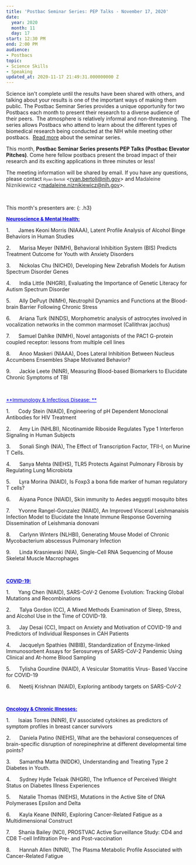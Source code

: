 ```yaml
---
title: 'Postbac Seminar Series: PEP Talks - November 17, 2020'
date:
  year: 2020
  month: 11
  day: 17
start: 12:30 PM
end: 2:00 PM
audience:
- Postbacs
topic:
- Science Skills
- Speaking
updated_at: 2020-11-17 21:49:31.000000000 Z
---
```

Science isn\'t complete until the results have been shared with others,
and talking about your results is one of the important ways of making
them public. The Postbac Seminar Series provides a unique opportunity
for two Postbacs each month to present their research to a diverse
audience of their peers.  The atmosphere is relatively informal and
non-threatening.  The series allows Postbacs who attend to learn about
the different types of biomedical research being conducted at the NIH
while meeting other postbacs.  [Read more][1] about the seminar series.

This month, **Postbac Seminar Series presents PEP Talks (Postbac
Elevator Pitches)**. Come here fellow postbacs present the broad impact
of their research and its exciting applications in three minutes or
less!

The meeting information will be shared by email. If you have any
questions, please contact <span style="color: #333333; font-family:
'Lucida Grande', 'Lucida Sans Unicode', Tahoma, Geneva, Verdana,
sans-serif; font-size: 11.0104px; font-style: normal;
font-variant-ligatures: normal; font-variant-caps: normal; font-weight:
400; letter-spacing: normal; orphans: 2; text-align: start; text-indent:
0px; text-transform: none; white-space: normal; widows: 2; word-spacing:
0px; -webkit-text-stroke-width: 0px; background-color: #ffffff;
text-decoration-style: initial; text-decoration-color: initial; display:
inline !important; float: none;">Ryan
Bertoli</span> &lt;[ryan.bertoli@nih.gov](mailto:ryan.bertoli@nih.gov)&gt;
and <span style="color: #333333; font-family: 'Lucida Grande', 'Lucida
Sans Unicode', Tahoma, Geneva, Verdana, sans-serif; font-size:
11.0104px; font-style: normal; font-variant-ligatures: normal;
font-variant-caps: normal; font-weight: 400; letter-spacing: normal;
orphans: 2; text-align: start; text-indent: 0px; text-transform: none;
white-space: normal; widows: 2; word-spacing: 0px;
-webkit-text-stroke-width: 0px; background-color: #ffffff;
text-decoration-style: initial; text-decoration-color: initial; display:
inline !important; float: none;">Madaleine
Niznikiewicz</span> &lt;[madaleine.niznikiewicz@nih.gov](mailto:madaleine.niznikiewicz@nih.gov)&gt;.

 

This month\'s presenters are:
{: .h3}

<span style="text-decoration: underline; font-size: 10pt; color:
#0000ff;">**Neuroscience &amp; Mental Health:**</span>

1\.      James Keoni Morris (NIAAA), Latent Profile Analysis of Alcohol
Binge Behaviors in Human Studies

2\.      Marisa Meyer (NIMH), Behavioral Inhibition System (BIS) Predicts
Treatment Outcome for Youth with Anxiety Disorders

3\.      Nickolas Chu (NICHD), Developing New Zebrafish Models for Autism
Spectrum Disorder Genes

4\.      India Little (NHGRI), Evaluating the Importance of Genetic
Literacy for Autism Spectrum Disorder

5\.      Ally DePuyt (NIMH), Neutrophil Dynamics and Functions at the
Blood-brain Barrier Following Chronic Stress

6\.      Ariana Turk (NINDS), Morphometric analysis of astrocytes
involved in vocalization networks in the common marmoset (Callithrax
jacchus)

7\.      Samuel Dahlke (NIMH), Novel antagonists of the PAC1 G-protein
coupled receptor: lessons from multiple cell lines

8\.      Anoo Maskeri (NIAAA), Does Lateral Inhibition Between Nucleus
Accumbens Ensembles Shape Motivated Behavior?

9\.      Jackie Leete (NINR), Measuring Blood-based Biomarkers to
Elucidate Chronic Symptoms of TBI

 

<span style="text-decoration: underline; color: #0000ff; font-size:
10pt;">**Immunology &amp; Infectious Disease: **</span>

1\.      Cody Stein (NIAID), Engineering of pH Dependent Monoclonal
Antibodies for HIV Treatment

2\.      Amy Lin (NHLBI), Nicotinamide Riboside Regulates Type 1
Interferon Signaling in Human Subjects

3\.      Sonali Singh (NIA), The Effect of Transcription Factor, TFII-I,
on Murine T Cells.

4\.      Sanya Mehta (NIEHS), TLR5 Protects Against Pulmonary Fibrosis by
Regulating Lung Microbiota

5\.      Lyra Morina (NIAID), Is Foxp3 a bona fide marker of human
regulatory T cells? 

6\.      Aiyana Ponce (NIAID), Skin immunity to Aedes aegypti mosquito
bites

7\.      Yvonne Rangel-Gonzalez (NIAID), An Improved Visceral
Leishmanaisis Infection Model to Elucidate the Innate Immune Response
Governing Dissemination of Leishmania donovani

8\.      Carlynn Winters (NLHBI), Generating Mouse Model of Chronic
Mycobacterium abscessus Pulmonary Infection

9\.      Linda Krasniewski (NIA), Single-Cell RNA Sequencing of Mouse
Skeletal Muscle Macrophages

 

<span style="text-decoration: underline; font-size: 10pt;">**<span
style="color: #0000ff; text-decoration:
underline;">COVID-19:</span>**</span>

1\.      Yang Chen (NIAID), SARS-CoV-2 Genome Evolution: Tracking Global
Mutations and Recombinations

2\.      Talya Gordon (CC), A Mixed Methods Examination of Sleep, Stress,
and Alcohol Use in the Time of COVID-19.

3\.      Jay Desai (CC), Impact on Anxiety and Motivation of COVID-19 and
Predictors of Individual Responses in CAH Patients

4\.      Jacquelyn Spathies (NIBIB), Standardization of Enzyme-linked
Immunosorbent Assays for Serosurveys of SARS-CoV-2 Pandemic Using
Clinical and At-home Blood Sampling

5\.      Tylisha Gourdine (NIAID), A Vesicular Stomatitis Virus- Based
Vaccine for COVID-19

6\.      Neetij Krishnan (NIAID), Exploring antibody targets on
SARS-CoV-2

 

<span style="color: #0000ff; font-size: 10pt;">**<span
style="text-decoration: underline;">Oncology &amp; Chronic
Illnesses:</span>**</span>

1\.      Isaias Torres (NINR), EV associated cytokines as predictors of
symptom profiles in breast cancer survivors

2\.      Daniela Patino (NIEHS), What are the behavioral consequences of
brain-specific disruption of norepinephrine at different developmental
time points?

3\.      Samantha Matta (NIDDK), Understanding and Treating Type 2
Diabetes in Youth.

4\.      Sydney Hyde Telaak (NHGRI), The Influence of Perceived Weight
Status on Diabetes Illness Experiences

5\.      Natalie Thomas (NIEHS), Mutations in the Active Site of DNA
Polymerases Epsilon and Delta

6\.      Kayla Keane (NINR), Exploring Cancer-Related Fatigue as a
Multidimensional Construct

7\.      Shania Bailey (NCI), PROSTVAC Active Surveillance Study: CD4 and
CD8 T-cell Infiltration Pre- and Post-vaccination

8\.      Hannah Allen (NINR), The Plasma Metabolic Profile Associated
with Cancer-Related Fatigue

 



[1]: https://www.training.nih.gov/postbac_seminar_series
